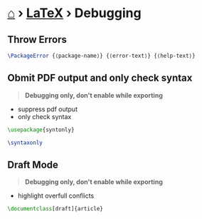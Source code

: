 # [⌂](../README.md) › [LaTeX](../README.md#latex) › **Debugging**

## Throw Errors

```latex
\PackageError {⟨package-name⟩} {⟨error-text⟩} {⟨help-text⟩}
```

## Obmit PDF output and only check syntax

> **Debugging only, don't enable while exporting**

- suppress pdf output
- only check syntax

```latex
\usepackage{syntonly}
```

```latex
\syntaxonly
```

## Draft Mode

> **Debugging only, don't enable while exporting**

- highlight overfull conflicts

```latex
\documentclass[draft]{article}
```